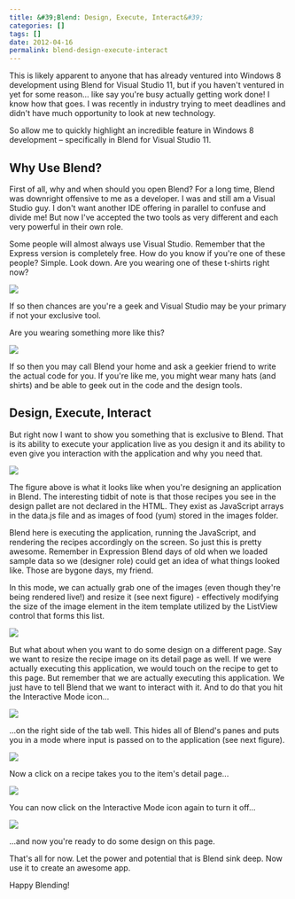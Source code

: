 ```yaml
---
title: &#39;Blend: Design, Execute, Interact&#39;
categories: []
tags: []
date: 2012-04-16
permalink: blend-design-execute-interact
---
```


This is likely apparent to anyone that has already ventured into Windows 8 development using Blend for Visual Studio 11, but if you haven&#39;t ventured in yet for some reason... like say you&#39;re busy actually getting work done! I know how that goes. I was recently in industry trying to meet deadlines and didn&#39;t have much opportunity to look at new technology.
<!-- xmore -->

So allow me to quickly highlight an incredible feature in Windows 8 development &ndash; specifically in Blend for Visual Studio 11.

## Why Use Blend?

First of all, why and when should you open Blend? For a long time, Blend was downright offensive to me as a developer. I was and still am a Visual Studio guy. I don&#39;t want another IDE offering in parallel to confuse and divide me! But now I&#39;ve accepted the two tools as very different and each very powerful in their own role.

Some people will almost always use Visual Studio. Remember that the Express version is completely free. How do you know if you&#39;re one of these people? Simple. Look down. Are you wearing one of these t-shirts right now?

![](/files/blend_01.png)

If so then chances are you&#39;re a geek and Visual Studio may be your primary if not your exclusive tool.

Are you wearing something more like this?

![](/files/blend_02.png)

If so then you may call Blend your home and ask a geekier friend to write the actual code for you. If you&#39;re like me, you might wear many hats (and shirts) and be able to geek out in the code and the design tools.

## Design, Execute, Interact

But right now I want to show you something that is exclusive to Blend. That is its ability to execute your application live as you design it and its ability to even give you interaction with the application and why you need that.

![](/files/blend_03.png)

The figure above is what it looks like when you&#39;re designing an application in Blend. The interesting tidbit of note is that those recipes you see in the design pallet are not declared in the HTML. They exist as JavaScript arrays in the data.js file and as images of food (yum) stored in the images folder.

Blend here is executing the application, running the JavaScript, and rendering the recipes accordingly on the screen. So just this is pretty awesome. Remember in Expression Blend days of old when we loaded sample data so we (designer role) could get an idea of what things looked like. Those are bygone days, my friend.

In this mode, we can actually grab one of the images (even though they&#39;re being rendered live!) and resize it (see next figure) - effectively modifying the size of the image element in the item template utilized by the ListView control that forms this list.

![](/files/blend_04.png)

But what about when you want to do some design on a different page. Say we want to resize the recipe image on its detail page as well. If we were actually executing this application, we would touch on the recipe to get to this page. But remember that we are actually executing this application. We just have to tell Blend that we want to interact with it. And to do that you hit the Interactive Mode icon...

![](/files/blend_05.png)

...on the right side of the tab well. This hides all of Blend&#39;s panes and puts you in a mode where input is passed on to the application (see next figure).

![](/files/blend_06.png)

Now a click on a recipe takes you to the item&#39;s detail page...

![](/files/blend_07.png)

You can now click on the Interactive Mode icon again to turn it off...

![](/files/blend_08.png)

...and now you&#39;re ready to do some design on this page.

That&#39;s all for now. Let the power and potential that is Blend sink deep. Now use it to create an awesome app.

Happy Blending!